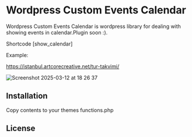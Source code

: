 # Wordpress Custom Events Calendar

Wordpress Custom Events Calendar is wordpress library for dealing with showing events in calendar.Plugin soon :).

Shortcode [show_calendar]

Example:

https://istanbul.artcorecreative.net/tur-takvimi/

![Screenshot 2025-03-12 at 18 26 37](https://github.com/user-attachments/assets/f0e01003-85b3-4cd6-8f3a-ae45c639b51e)

## Installation
Copy contents to your themes functions.php


 
## License 
